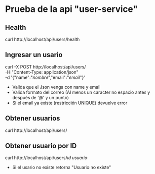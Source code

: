 # Prueba de la api "user-service"

## Health

curl http://localhost/api/users/health

## Ingresar un usario

curl -X POST http://localhost/api/users/ \
  -H "Content-Type: application/json" \
  -d '{"name":"*nombre*","email":"*email*"}'

- Valida que el Json venga con name y email
- Valida formato del correo (Al menos un caracter no espacio antes y después de '@' y un punto)
- Si el email ya existe (restricción UNIQUE) devuelve error

## Obtener usuarios

curl http://localhost/api/users/

## Obtener usuario por ID

curl http://localhost/api/users/*id usuario*

- Si el usario no existe retorna "Usuario no existe"